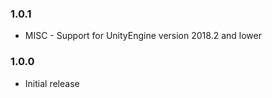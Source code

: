 ﻿### 1.0.1
 * MISC - Support for UnityEngine version 2018.2 and lower

### 1.0.0
 * Initial release
